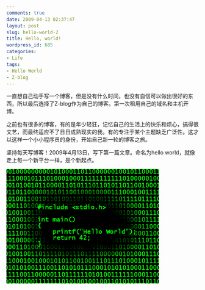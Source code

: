 ```yaml
---
comments: true
date: 2009-04-13 02:37:47
layout: post
slug: hello-world-2
title: Hello, world!
wordpress_id: 685
categories:
- Life
tags:
- Hello World
- Z-blog
---
```


一直想自己动手写一个博客，但是没有什么时间，也没有自信可以做出很好的东西，所以最后选择了Z-blog作为自己的博客。第一次租用自己的域名和主机开博。




之前也有很多的博客，有的是年少轻狂，记忆自己的生活上的快乐和烦心，搞得很文艺，而最终适应不了日日成熟现实的我。有的专注于某个主题缺乏广泛性。这才以这样一个小小程序员的身份，开始自己新一轮的博客之旅。




坚持每天写博客！2009年4月13日，写下第一篇文章。命名为hello world，就像走上每一个新平台一样，是个新起点。




![](/images/uploads/zb/hello_world.png)
